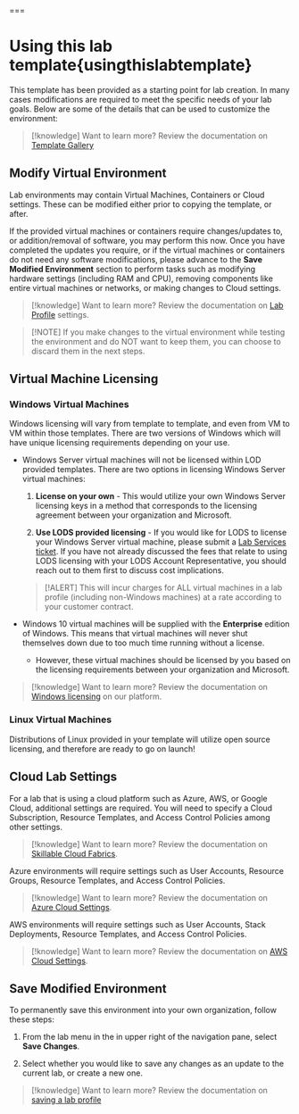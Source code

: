 ===
# Using this lab template{usingthislabtemplate}

This template has been provided as a starting point for lab creation. In many cases modifications are required to meet the specific needs of your lab goals. Below are some of the details that can be used to customize the environment:

>[!knowledge] Want to learn more? Review the documentation on [Template Gallery](https://docs.skillable.com/docs/template-gallery)

## Modify Virtual Environment
Lab environments may contain Virtual Machines, Containers or Cloud settings. These can be modified either prior to copying the template, or after.

If the provided virtual machines or containers require changes/updates to, or addition/removal of software, you may perform this now. Once you have completed the updates you require, or if the virtual machines or containers do not need any software modifications, please advance to the **Save Modified Environment** section to perform tasks such as modifying hardware settings (including RAM and CPU), removing components like entire virtual machines or networks, or making changes to Cloud settings.

>[!knowledge] Want to learn more? Review the documentation on [Lab Profile](https://docs.skillable.com/docs/lab-profile) settings.

>[!NOTE] If you make changes to the virtual environment while testing the environment and do NOT want to keep them, you can choose to discard them in the next steps.

## Virtual Machine Licensing

### Windows Virtual Machines

Windows licensing will vary from template to template, and even from VM to VM within those templates. There are two versions of Windows which will have unique licensing requirements depending on your use.

- Windows Server virtual machines will not be licensed within LOD provided templates. There are two options in licensing Windows Server virtual machines:

    1. **License on your own** - This would utilize your own Windows Server licensing keys in a method that corresponds to the licensing agreement between your organization and Microsoft.

    1. **Use LODS provided licensing** - If you would like for LODS to license your Windows Server virtual machine, please submit a [Lab Services ticket](https://lod.one/support). If you have not already discussed the fees that relate to using LODS licensing with your LODS Account Representative, you should reach out to them first to discuss cost implications.
     
    > [!ALERT] This will incur charges for ALL virtual machines in a lab profile (including non-Windows machines) at a rate according to your customer contract.

- Windows 10 virtual machines will be supplied with the **Enterprise** edition of Windows. This means that virtual machines will never shut themselves down due to too much time running without a license.

    - However, these virtual machines should be licensed by you based on the licensing requirements between your organization and Microsoft.

>[!knowledge] Want to learn more? Review the documentation on [Windows licensing](https://docs.skillable.com/docs/windows-licensing) on our platform.

### Linux Virtual Machines

Distributions of Linux provided in your template will utilize open source licensing, and therefore are ready to go on launch!

## Cloud Lab Settings

For a lab that is using a cloud platform such as Azure, AWS, or Google Cloud, additional settings are required. You will need to specify a Cloud Subscription, Resource Templates, and Access Control Policies among other settings.

>[!knowledge] Want to learn more? Review the documentation on [Skillable Cloud Fabrics](https://docs.skillable.com/docs/cloud-fabric-explanation).

Azure environments will require settings such as User Accounts, Resource Groups, Resource Templates, and Access Control Policies.

>[!knowledge] Want to learn more? Review the documentation on [Azure Cloud Settings](https://docs.skillable.com/docs/cloud-slice-guide-microsoft-azure-setup).

AWS environments will require settings such as User Accounts, Stack Deployments, Resource Templates, and Access Control Policies.

>[!knowledge] Want to learn more? Review the documentation on [AWS Cloud Settings](https://docs.skillable.com/docs/enable-aws-cloud-slice-support). 

## Save Modified Environment

To permanently save this environment into your own organization, follow these steps:

1. From the lab menu in the in upper right of the navigation pane, select **Save Changes**.

1. Select whether you would like to save any changes as an update to the current lab, or create a new one.
    
>[!knowledge] Want to learn more? Review the documentation on [saving a lab profile](https://docs.skillable.com/docs/lab-profile-cloning) 
